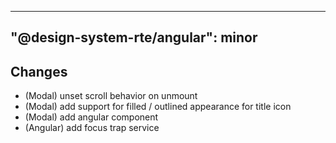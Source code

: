 ---
  "@design-system-rte/angular": minor
  ---
  
  ## Changes

- (Modal) unset scroll behavior on unmount
- (Modal) add support for filled / outlined appearance for title icon
- (Modal) add angular component
- (Angular) add focus trap service
